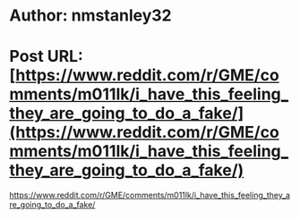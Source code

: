 # Author: nmstanley32
# Post URL: [https://www.reddit.com/r/GME/comments/m011lk/i_have_this_feeling_they_are_going_to_do_a_fake/](https://www.reddit.com/r/GME/comments/m011lk/i_have_this_feeling_they_are_going_to_do_a_fake/)


https://www.reddit.com/r/GME/comments/m011lk/i_have_this_feeling_they_are_going_to_do_a_fake/